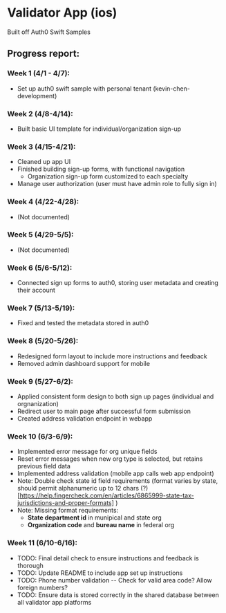 # Validator App (ios) 

Built off Auth0 Swift Samples



## Progress report:

### Week 1 (4/1 - 4/7):
- Set up auth0 swift sample with personal tenant (kevin-chen-development)

### Week 2 (4/8-4/14):
- Built basic UI template for individual/organization sign-up

### Week 3 (4/15-4/21):
- Cleaned up app UI
- Finished building sign-up forms, with functional navigation
  - Organization sign-up form customized to each specialty 
- Manage user authorization (user must have admin role to fully sign in)

### Week 4 (4/22-4/28):
- (Not documented)

### Week 5 (4/29-5/5):
- (Not documented)

### Week 6 (5/6-5/12):
- Connected sign up forms to auth0, storing user metadata and creating their account

### Week 7 (5/13-5/19):
- Fixed and tested the metadata stored in auth0

### Week 8 (5/20-5/26):
- Redesigned form layout to include more instructions and feedback
- Removed admin dashboard support for mobile

### Week 9 (5/27-6/2):
- Applied consistent form design to both sign up pages (individual and orgnanization)
- Redirect user to main page after successful form submission
- Created address validation endpoint in webapp

### Week 10 (6/3-6/9):
- Implemented error message for org unique fields
- Reset error messages when new org type is selected, but retains previous field data
- Implemented address validation (mobile app calls web app endpoint)
- Note: Double check state id field requirements (format varies by state, should permit alphanumeric up to 12 chars (?) [https://help.fingercheck.com/en/articles/6865999-state-tax-jurisdictions-and-proper-formats] )
- Note: Missing format requirements:
  - **State department id** in munipical and state org
  - **Organization code** and **bureau name** in federal org
 
### Week 11 (6/10-6/16):
- TODO: Final detail check to ensure instructions and feedback is thorough
- TODO: Update README to include app set up instructions
- TODO: Phone number validation -- Check for valid area code? Allow foreign numbers?
- TODO: Ensure data is stored correctly in the shared database between all validator app platforms

###
